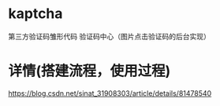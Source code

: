 # kaptcha
第三方验证码雏形代码
验证码中心（图片点击验证码的后台实现）

# 详情(搭建流程，使用过程)
https://blog.csdn.net/sinat_31908303/article/details/81478540
